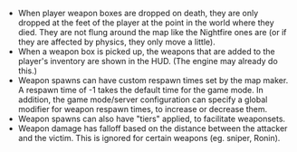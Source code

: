 * When player weapon boxes are dropped on death, they are only dropped at the feet of the player at the point in the world where they died. They are not flung around the map like the Nightfire ones are (or if they are affected by physics, they only move a little).
* When a weapon box is picked up, the weapons that are added to the player's inventory are shown in the HUD. (The engine may already do this.)
* Weapon spawns can have custom respawn times set by the map maker. A respawn time of -1 takes the default time for the game mode. In addition, the game mode/server configuration can specify a global modifier for weapon respawn times, to increase or decrease them.
* Weapon spawns can also have "tiers" applied, to facilitate weaponsets.
* Weapon damage has falloff based on the distance between the attacker and the victim. This is ignored for certain weapons (eg. sniper, Ronin).
